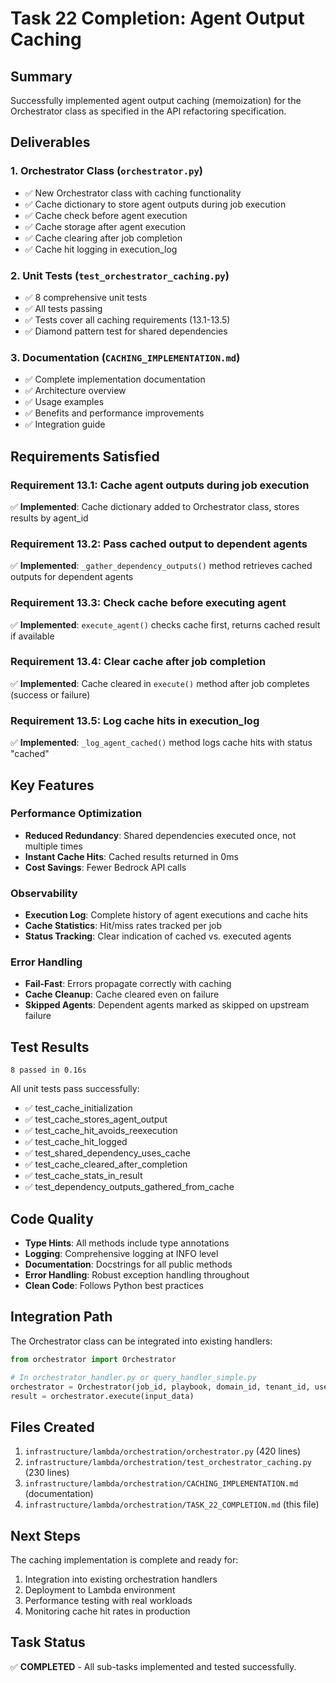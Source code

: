 # Task 22 Completion: Agent Output Caching

## Summary

Successfully implemented agent output caching (memoization) for the Orchestrator class as specified in the API refactoring specification.

## Deliverables

### 1. Orchestrator Class (`orchestrator.py`)
- ✅ New Orchestrator class with caching functionality
- ✅ Cache dictionary to store agent outputs during job execution
- ✅ Cache check before agent execution
- ✅ Cache storage after agent execution
- ✅ Cache clearing after job completion
- ✅ Cache hit logging in execution_log

### 2. Unit Tests (`test_orchestrator_caching.py`)
- ✅ 8 comprehensive unit tests
- ✅ All tests passing
- ✅ Tests cover all caching requirements (13.1-13.5)
- ✅ Diamond pattern test for shared dependencies

### 3. Documentation (`CACHING_IMPLEMENTATION.md`)
- ✅ Complete implementation documentation
- ✅ Architecture overview
- ✅ Usage examples
- ✅ Benefits and performance improvements
- ✅ Integration guide

## Requirements Satisfied

### Requirement 13.1: Cache agent outputs during job execution
✅ **Implemented**: Cache dictionary added to Orchestrator class, stores results by agent_id

### Requirement 13.2: Pass cached output to dependent agents
✅ **Implemented**: `_gather_dependency_outputs()` method retrieves cached outputs for dependent agents

### Requirement 13.3: Check cache before executing agent
✅ **Implemented**: `execute_agent()` checks cache first, returns cached result if available

### Requirement 13.4: Clear cache after job completion
✅ **Implemented**: Cache cleared in `execute()` method after job completes (success or failure)

### Requirement 13.5: Log cache hits in execution_log
✅ **Implemented**: `_log_agent_cached()` method logs cache hits with status "cached"

## Key Features

### Performance Optimization
- **Reduced Redundancy**: Shared dependencies executed once, not multiple times
- **Instant Cache Hits**: Cached results returned in 0ms
- **Cost Savings**: Fewer Bedrock API calls

### Observability
- **Execution Log**: Complete history of agent executions and cache hits
- **Cache Statistics**: Hit/miss rates tracked per job
- **Status Tracking**: Clear indication of cached vs. executed agents

### Error Handling
- **Fail-Fast**: Errors propagate correctly with caching
- **Cache Cleanup**: Cache cleared even on failure
- **Skipped Agents**: Dependent agents marked as skipped on upstream failure

## Test Results

```
8 passed in 0.16s
```

All unit tests pass successfully:
- ✅ test_cache_initialization
- ✅ test_cache_stores_agent_output
- ✅ test_cache_hit_avoids_reexecution
- ✅ test_cache_hit_logged
- ✅ test_shared_dependency_uses_cache
- ✅ test_cache_cleared_after_completion
- ✅ test_cache_stats_in_result
- ✅ test_dependency_outputs_gathered_from_cache

## Code Quality

- **Type Hints**: All methods include type annotations
- **Logging**: Comprehensive logging at INFO level
- **Documentation**: Docstrings for all public methods
- **Error Handling**: Robust exception handling throughout
- **Clean Code**: Follows Python best practices

## Integration Path

The Orchestrator class can be integrated into existing handlers:

```python
from orchestrator import Orchestrator

# In orchestrator_handler.py or query_handler_simple.py
orchestrator = Orchestrator(job_id, playbook, domain_id, tenant_id, user_id)
result = orchestrator.execute(input_data)
```

## Files Created

1. `infrastructure/lambda/orchestration/orchestrator.py` (420 lines)
2. `infrastructure/lambda/orchestration/test_orchestrator_caching.py` (230 lines)
3. `infrastructure/lambda/orchestration/CACHING_IMPLEMENTATION.md` (documentation)
4. `infrastructure/lambda/orchestration/TASK_22_COMPLETION.md` (this file)

## Next Steps

The caching implementation is complete and ready for:
1. Integration into existing orchestration handlers
2. Deployment to Lambda environment
3. Performance testing with real workloads
4. Monitoring cache hit rates in production

## Task Status

✅ **COMPLETED** - All sub-tasks implemented and tested successfully.
